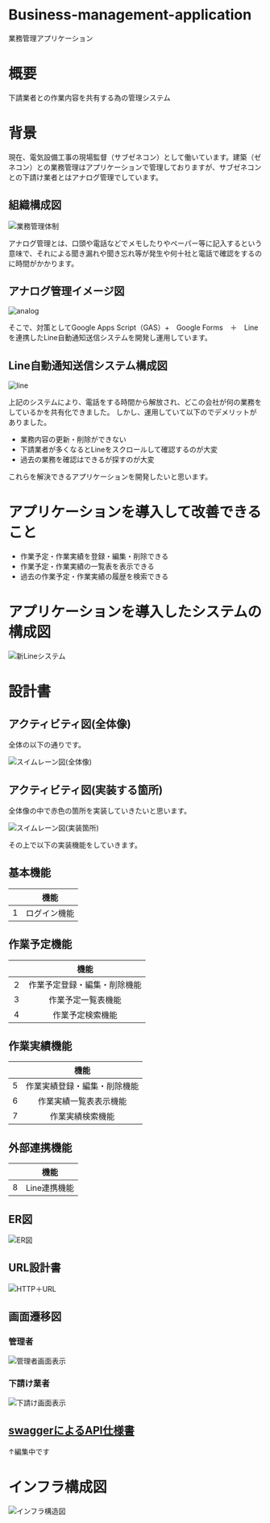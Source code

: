 # Business-management-application
業務管理アプリケーション

# 概要
下請業者との作業内容を共有する為の管理システム

# 背景
現在、電気設備工事の現場監督（サブゼネコン）として働いています。建築（ゼネコン）との業務管理はアプリケーションで管理しておりますが、サブゼネコンとの下請け業者とはアナログ管理でしています。


<h2> 組織構成図 </h2>
  
![業務管理体制](https://user-images.githubusercontent.com/90845405/197956867-5e2f7fb5-2304-4661-b943-a199945303c8.jpg)

アナログ管理とは、口頭や電話などでメモしたりやペーパー等に記入するという意味で、それによる聞き漏れや聞き忘れ等が発生や何十社と電話で確認をするのに時間がかかります。


<h2>アナログ管理イメージ図 </h2>

![analog](https://user-images.githubusercontent.com/90845405/197953637-df706a90-57e0-4cfa-b8be-838ff5170d64.jpg)

そこで、対策としてGoogle Apps Script（GAS）+　Google Forms　＋　Lineを連携したLine自動通知送信システムを開発し運用しています。


<h2> Line自動通知送信システム構成図 </h2>

![line](https://user-images.githubusercontent.com/90845405/197954691-cb1dbcda-2167-4ea3-898a-2f76a6a079bd.jpg)

上記のシステムにより、電話をする時間から解放され、どこの会社が何の業務をしているかを共有化できました。
しかし、運用していて以下のでデメリットがありました。

* 業務内容の更新・削除ができない
* 下請業者が多くなるとLineをスクロールして確認するのが大変
* 過去の業務を確認はできるが探すのが大変

これらを解決できるアプリケーションを開発したいと思います。

# アプリケーションを導入して改善できること

* 作業予定・作業実績を登録・編集・削除できる
* 作業予定・作業実績の一覧表を表示できる
* 過去の作業予定・作業実績の履歴を検索できる

# アプリケーションを導入したシステムの構成図

![新Lineシステム](https://user-images.githubusercontent.com/90845405/201008317-bff00551-7c7a-4e39-87b9-267f247c85cd.jpg)


# 設計書

<h2>アクティビティ図(全体像)</h2>

全体の以下の通りです。

![スイムレーン図(全体像)](https://user-images.githubusercontent.com/90845405/201112569-0077edd9-1d50-4d6f-8700-4df55ce93f44.jpg)


<h2>アクティビティ図(実装する箇所)</h2

全体像の中で赤色の箇所を実装していきたいと思います。

![スイムレーン図(実装箇所)](https://user-images.githubusercontent.com/90845405/201112620-160e8099-f63e-49ea-9cd6-55c6cfbe4d8f.jpg)


その上で以下の実装機能をしていきます。

## 基本機能

| | 機能 | 
| :---: | :---: | 
| 1 | ログイン機能 | 

## 作業予定機能

| | 機能 | 
| :---: | :---: | 
| ２ | 作業予定登録・編集・削除機能 | 
| 3 | 作業予定一覧表機能 | 
| 4 | 作業予定検索機能 | 

## 作業実績機能

| | 機能 | 
| :---: | :---: | 
| 5 | 作業実績登録・編集・削除機能 | 
| 6 | 作業実績一覧表表示機能 | 
| 7 | 作業実績検索機能 | 


## 外部連携機能

| | 機能 | 
| :---: | :---: | 
| 8 | Line連携機能  | 

<h2>ER図</h2>

![ER図](https://user-images.githubusercontent.com/90845405/201934297-650bcf1c-b119-4502-b55d-a776db4d3c0a.jpg)


<h2>URL設計書</h2>

![HTTP＋URL](https://user-images.githubusercontent.com/90845405/201934338-d88cc805-79b3-426f-a28c-a9aded8d39bf.jpg)


<h2>画面遷移図</h2>

<h3>管理者</h3>

![管理者画面表示](https://user-images.githubusercontent.com/90845405/201485386-4c5fad69-90a9-4732-95ce-4ecfa96101a7.jpg)

<h3>下請け業者</h3>

![下請け画面表示](https://user-images.githubusercontent.com/90845405/201485233-c715fb18-0780-4a4a-a156-1d810e105183.jpg)


## [swaggerによるAPI仕様書](https://tomoroltuto.github.io/Business-management/dist/index.html) 
↑編集中です



# インフラ構成図

![インフラ構造図](https://user-images.githubusercontent.com/90845405/201934728-3c8f8ea7-4b6d-4d90-a89e-aa57415d74e7.jpg)


